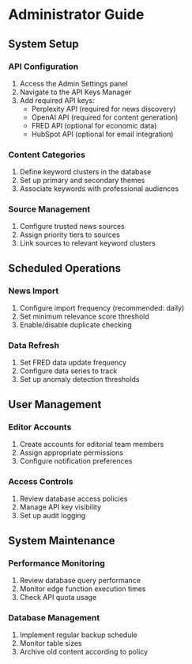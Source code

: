 
# Administrator Guide

## System Setup

### API Configuration
1. Access the Admin Settings panel
2. Navigate to the API Keys Manager
3. Add required API keys:
   - Perplexity API (required for news discovery)
   - OpenAI API (required for content generation)
   - FRED API (optional for economic data)
   - HubSpot API (optional for email integration)

### Content Categories
1. Define keyword clusters in the database
2. Set up primary and secondary themes
3. Associate keywords with professional audiences

### Source Management
1. Configure trusted news sources
2. Assign priority tiers to sources
3. Link sources to relevant keyword clusters

## Scheduled Operations

### News Import
1. Configure import frequency (recommended: daily)
2. Set minimum relevance score threshold
3. Enable/disable duplicate checking

### Data Refresh
1. Set FRED data update frequency
2. Configure data series to track
3. Set up anomaly detection thresholds

## User Management

### Editor Accounts
1. Create accounts for editorial team members
2. Assign appropriate permissions
3. Configure notification preferences

### Access Controls
1. Review database access policies
2. Manage API key visibility
3. Set up audit logging

## System Maintenance

### Performance Monitoring
1. Review database query performance
2. Monitor edge function execution times
3. Check API quota usage

### Database Management
1. Implement regular backup schedule
2. Monitor table sizes
3. Archive old content according to policy
